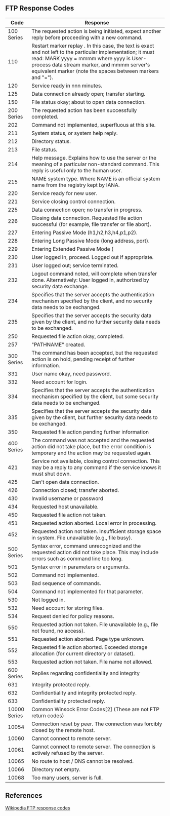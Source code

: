 
## FTP Response Codes

**Code** | **Response**
--- | ---
100 Series  | The requested action is being initiated, expect another reply before proceeding with a new command.
110  | Restart marker replay . In this case, the text is exact and not left to the particular implementation; it must read: MARK yyyy = mmmm where yyyy is User-process data stream marker, and mmmm server's equivalent marker (note the spaces between markers and "=").
120  | Service ready in nnn minutes.
125  | Data connection already open; transfer starting.
150  | File status okay; about to open data connection.
200 Series  | The requested action has been successfully completed.
202  | Command not implemented, superfluous at this site.
211  | System status, or system help reply.
212  | Directory status.
213  | File status.
214  | Help message. Explains how to use the server or the meaning of a particular non-standard command. This reply is useful only to the human user.
215  | NAME system type. Where NAME is an official system name from the registry kept by IANA.
220  | Service ready for new user.
221  | Service closing control connection.
225  | Data connection open; no transfer in progress.
226  | Closing data connection. Requested file action successful (for example, file transfer or file abort).
227  | Entering Passive Mode (h1,h2,h3,h4,p1,p2).
228  | Entering Long Passive Mode (long address, port).
229  | Entering Extended Passive Mode (|||port|).
230  | User logged in, proceed. Logged out if appropriate.
231  | User logged out; service terminated.
232  | Logout command noted, will complete when transfer done. Alternatively: User logged in, authorized by security data exchange.
234  | Specifies that the server accepts the authentication mechanism specified by the client, and no security data needs to be exchanged.
235  | Specifies that the server accepts the security data given by the client, and no further security data needs to be exchanged.
250  | Requested file action okay, completed.
257  | "PATHNAME" created.
300 Series  | The command has been accepted, but the requested action is on hold, pending receipt of further information.
331  | User name okay, need password.
332  | Need account for login.
334  | Specifies that the server accepts the authentication mechanism specified by the client, but some security data needs to be exchanged.
335  | Specifies that the server accepts the security data given by the client, but further security data needs to be exchanged.
350  | Requested file action pending further information
400 Series  | The command was not accepted and the requested action did not take place, but the error condition is temporary and the action may be requested again.
421  | Service not available, closing control connection. This may be a reply to any command if the service knows it must shut down.
425  | Can't open data connection.
426  | Connection closed; transfer aborted.
430  | Invalid username or password
434  | Requested host unavailable.
450  | Requested file action not taken.
451  | Requested action aborted. Local error in processing.
452  | Requested action not taken. Insufficient storage space in system. File unavailable (e.g., file busy).
500 Series  | Syntax error, command unrecognized and the requested action did not take place. This may include errors such as command line too long.
501  | Syntax error in parameters or arguments.
502  | Command not implemented.
503  | Bad sequence of commands.
504  | Command not implemented for that parameter.
530  | Not logged in.
532  | Need account for storing files.
534  | Request denied for policy reasons.
550  | Requested action not taken. File unavailable (e.g., file not found, no access).
551  | Requested action aborted. Page type unknown.
552  | Requested file action aborted. Exceeded storage allocation (for current directory or dataset).
553  | Requested action not taken. File name not allowed.
600 Series  | Replies regarding confidentiality and integrity
631  | Integrity protected reply.
632  | Confidentiality and integrity protected reply.
633  | Confidentiality protected reply.
10000 Series  | Common Winsock Error Codes[2] (These are not FTP return codes)
10054  | Connection reset by peer. The connection was forcibly closed by the remote host.
10060  | Cannot connect to remote server.
10061  | Cannot connect to remote server. The connection is actively refused by the server.
10065  | No route to host / DNS cannot be resolved.
10066  | Directory not empty.
10068  | Too many users, server is full.

## References

[Wikipedia FTP response codes](https://en.wikipedia.org/wiki/List_of_FTP_server_return_codes)
